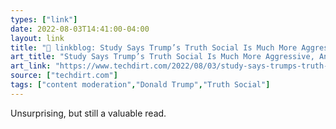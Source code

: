 ```yaml
---
types: ["link"]
date: 2022-08-03T14:41:00-04:00
layout: link
title: "🔗 linkblog: Study Says Trump’s Truth Social Is Much More Aggressive, And Much More Arbitrary, In Moderating Content | Techdirt'"
art_title: "Study Says Trump’s Truth Social Is Much More Aggressive, And Much More Arbitrary, In Moderating Content | Techdirt"
art_link: "https://www.techdirt.com/2022/08/03/study-says-trumps-truth-social-is-much-more-aggressive-and-much-more-arbitrary-in-moderating-content/"
source: ["techdirt.com"]
tags: ["content moderation","Donald Trump","Truth Social"]
---
```

Unsurprising, but still a valuable read.
 
